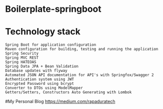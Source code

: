 # Boilerplate-springboot

# Technology stack 
	Spring Boot for application configuration
	Maven configuration for building, testing and running the application
	Spring Security
	Spring MVC REST
	Spring HATEOAS
	Spring Data JPA + Bean Validation
	Database updates with flyway
	Automated JSON API documentation for API's with Springfox/Swagger 2
	Authentication system using JWT
	Encrypted Password using bcrypt
	Converter to DTOs using ModelMapper
	Getters/Setters, Constructors Auto Generating with Lombok
	
#My Personal Blog
	https://medium.com/rapaduratech
